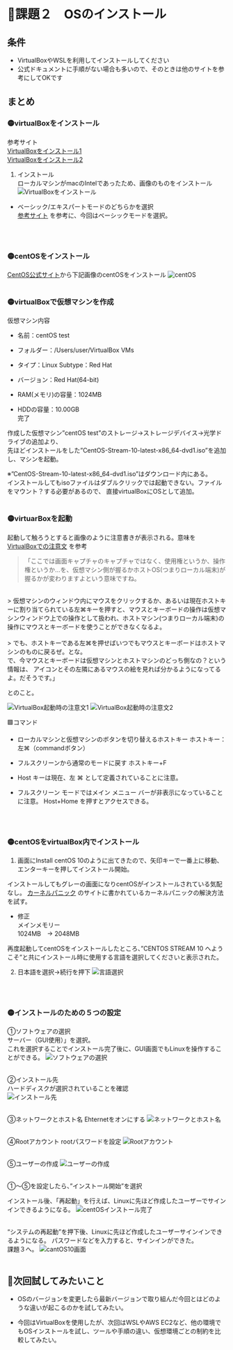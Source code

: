 # 🔴課題２　OSのインストール

## 条件
- VirtualBoxやWSLを利用してインストールしてください
- 公式ドキュメントに手順がない場合も多いので、そのときは他のサイトを参考にしてOKです

## まとめ

### 🟡virtualBoxをインストール
参考サイト<br>
[VirtualBoxをインストール1](https://www.sejuku.net/blog/75279)<br>
[VirtualBoxをインストール2](https://www.heiyoshilog-business.com/centos-install/)

1. インストール<br>
ローカルマシンがmacのIntelであったため、画像のものをインストール
![VirtualBoxをインストール](img/task-2/VirtualBoxをインストール.png)

- ベーシック/エキスパートモードのどちらかを選択<br>
[参考サイト](https://gihyo.jp/admin/serial/01/ubuntu-recipe/0832)
を参考に、今回はベーシックモードを選択。
<br>
<br>

### 🟡centOSをインストール
[CentOS公式サイト](http://ftp.jaist.ac.jp/pub/Linux/CentOS/)から下記画像のcentOSをインストール
![centOS](img/task-2/centOS.png)
<br>
<br>

### 🟡virtualBoxで仮想マシンを作成

仮想マシン内容<br>
- 名前：centOS test
- フォルダー：/Users/user/VirtualBox VMs
- タイプ：Linux Subtype：Red Hat
- バージョン：Red Hat(64-bit)

- RAM(メモリ)の容量：1024MB
- HDDの容量：10.00GB <br>
完了

作成した仮想マシン”centOS test”のストレージ→ストレージデバイス→光学ドライブの追加より、<br>
先ほどインストールをした”CentOS-Stream-10-latest-x86_64-dvd1.iso”を追加し、マシンを起動。

※”CentOS-Stream-10-latest-x86_64-dvd1.iso”はダウンロード内にある。<br>
インストールしてもisoファイルはダブルクリックでは起動できない。ファイルをマウント？する必要があるので、
直接virtualBoxにOSとして追加。
<br>
<br>

### 🟡virtuarBoxを起動
起動して触ろうとすると画像のように注意書きが表示される。意味を
[VirtualBoxでの注意文](https://anything.hatenadiary.com/entry/2017/08/13/150456)
を参考
<br>
>「ここでは画面キャプチャのキャプチャではなく、使用権というか、操作権というか…を、仮想マシン側が握るかホストOS(つまりローカル端末)が握るかが変わりますよという意味ですね。<br>
<br>
> 仮想マシンのウィンドウ内にマウスをクリックするか、あるいは現在ホストキーに割り当てられている左⌘キーを押すと、マウスとキーボードの操作は仮想マシンウィンドウ上での操作として扱われ、ホストマシン(つまりローカル端末)の操作にマウスとキーボードを使うことができなくなるよ。<br>
<br>
> でも、ホストキーである左⌘を押せばいつでもマウスとキーボードはホストマシンのものに戻るぜ。とな。<br>
で、今マウスとキーボードは仮想マシンとホストマシンのどっち側なの？という情報は、
アイコンとその左隣にあるマウスの絵を見れば分かるようになってるよ。だそうです。」

とのこと。

![VirtualBox起動時の注意文1](img/task-2/virtualBox注意1.png)
![VirtualBox起動時の注意文2](img/task-2/virtualBox注意2.png)
<br>

🟩コマンド
- ローカルマシンと仮想マシンのボタンを切り替えるホストキー
ホストキー：左⌘（commandボタン）

- フルスクリーンから通常のモードに戻す
ホストキー+F

- Host キーは現在、左 ⌘ として定義されていることに注意。

- フルスクリーン モードではメイン メニュー バーが非表示になっていることに注意。
Host+Home を押すとアクセスできる。
<br>
<br>

### 🟡centOSをvirtualBox内でインストール

1. 画面にInstall centOS 10のように出てきたので、矢印キーで一番上に移動、エンターキーを押してインストール開始。

インストールしてもグレーの画面になりcentOSがインストールされている気配なし。
[カーネルパニック](https://qiita.com/fuzzzi_iam/items/519a430491cbdf3498f4)
のサイトに書かれているカーネルパニックの解決方法を試す。

- 修正 <br>
メインメモリー <br>
1024MB　→ 2048MB

再度起動してcentOSをインストールしたところ、”CENTOS STREAM 10 へようこそ”と共にインストール時に使用する言語を選択してくださいと表示された。
<br>

2. 日本語を選択→続行を押下
![言語選択](img/言語選択.png)
<br>
<br>

### 🟡インストールのための５つの設定

①ソフトウェアの選択<br>
サーバー（GUI使用）」を選択。<br>
これを選択することでインストール完了後に、GUI画面でもLinuxを操作することができる。
![ソフトウェアの選択](img/task-2/ソフトウェアの選択.png)
<br>
<br>

②インストール先 <br>
ハードディスクが選択されていることを確認 <br>
![インストール先](img/task-2/インストール先.png)
<br>
<br>

③ネットワークとホスト名
Ehternetをオンにする
![ネットワークとホスト名](img/task-2/ネットワークとホスト名.png)
<br>
<br>

④Rootアカウント
rootパスワードを設定
![Rootアカウント](img/task-2/Rootアカウント.png)
<br>
<br>

⑤ユーザーの作成
![ユーザーの作成](img/task-2/ユーザーの作成.png)
<br>
<br>

①〜⑤を設定したら、”インストール開始”を選択

インストール後、「再起動」を行えば、Linuxに先ほど作成したユーザーでサインインできるようになる。
![centOSインストール完了](img/task-2/centOSインストール完了.png)
<br>
<br>

“システムの再起動”を押下後、Linuxに先ほど作成したユーザーサインインできるようになる。
パスワードなどを入力すると、サインインができた。<br>
課題３へ。
![cantOS10画面](img/task-2/centOS10画面.png)
<br>
<br>

## 🔵次回試してみたいこと

- OSのバージョンを変更したら最新バージョンで取り組んだ今回とはどのような違いが起こるのかを試してみたい。

- 今回はVirtualBoxを使用したが、次回はWSLやAWS EC2など、他の環境でもOSインストールを試し、ツールや手順の違い、仮想環境ごとの制約を比較してみたい。

